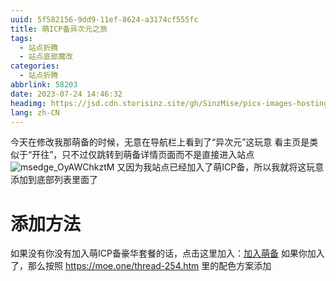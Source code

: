 ```yaml
---
uuid: 5f582156-9dd9-11ef-8624-a3174cf555fc
title: 萌ICP备异次元之旅
tags:
  - 站点折腾
  - 站点底部魔改
categories:
  - 站点折腾
abbrlink: 58203
date: 2023-07-24 14:46:32
headimg: https://jsd.cdn.storisinz.site/gh/SinzMise/picx-images-hosting@master/20240118/msedge_3aLdvwLt31.2bmcuelg2vms.webp
lang: zh-CN
---
```

今天在修改我那萌备的时候，无意在导航栏上看到了“异次元”这玩意
看主页是类似于“开往”，只不过仅跳转到萌备详情页面而不是直接进入站点
![msedge_OyAWChkztM](https://jsd.cdn.storisinz.site/gh/SinzMise/picx-images-hosting@master/20230724/msedge_OyAWChkztM.5m8n4321oak0.webp)
又因为我站点已经加入了萌ICP备，所以我就将这玩意添加到底部列表里面了
<!-- more -->
# 添加方法
如果没有你没有加入萌ICP备豪华套餐的话，点击这里加入：[加入萌备](https://icp.gov.moe/join.php)
如果你加入了，那么按照 https://moe.one/thread-254.htm 里的配色方案添加